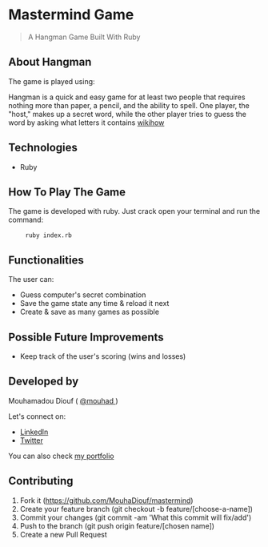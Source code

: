 # Mastermind Game

> A Hangman Game Built With Ruby

## About Hangman

The game is played using:

Hangman is a quick and easy game for at least two people that requires nothing more than paper, a pencil, and the ability to spell. One player, the "host," makes up a secret word, while the other player tries to guess the word by asking what letters it contains [wikihow](https://www.wikihow.com/Play-Hangman)

## Technologies

- Ruby

## How To Play The Game

The game is developed with ruby. Just crack open your terminal and run the command:

<pre>
    <code>ruby index.rb</code>
</pre>

## Functionalities

The user can:

- Guess computer's secret combination
- Save the game state any time & reload it next
- Create & save as many games as possible

## Possible Future Improvements

- Keep track of the user's scoring (wins and losses)

## Developed by

Mouhamadou Diouf ( <a href="https://github.com/MouhaDiouf"> @mouhad </a>)

Let's connect on:

- <a href="https://www.linkedin.com/in/mouha-diouf/" target="_blank" > LinkedIn </a>
- <a href="https://twitter.com/mouhamadiouf" target="_blank"> Twitter</a>

You can also check <a href="https://mouhadiouf.com/" target="_blank"> my portfolio </a>

## Contributing

1. Fork it (https://github.com/MouhaDiouf/mastermind)
2. Create your feature branch (git checkout -b feature/[choose-a-name])
3. Commit your changes (git commit -am 'What this commit will fix/add')
4. Push to the branch (git push origin feature/[chosen name])
5. Create a new Pull Request
